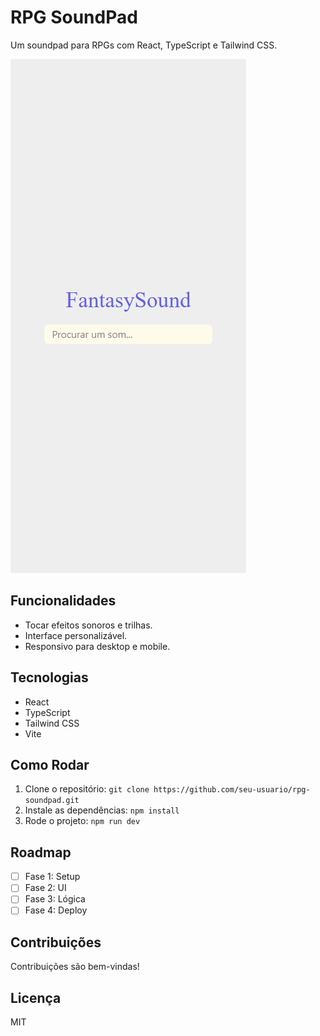 # RPG SoundPad

Um soundpad para RPGs com React, TypeScript e Tailwind CSS.

![Screenshot do projeto](screenshot.png)

## Funcionalidades

- Tocar efeitos sonoros e trilhas.
- Interface personalizável.
- Responsivo para desktop e mobile.

## Tecnologias

- React
- TypeScript
- Tailwind CSS
- Vite

## Como Rodar

1. Clone o repositório: `git clone https://github.com/seu-usuario/rpg-soundpad.git`
2. Instale as dependências: `npm install`
3. Rode o projeto: `npm run dev`

## Roadmap

- [ ] Fase 1: Setup
- [ ] Fase 2: UI
- [ ] Fase 3: Lógica
- [ ] Fase 4: Deploy

## Contribuições

Contribuições são bem-vindas!

## Licença

MIT